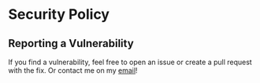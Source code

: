 # Security Policy

## Reporting a Vulnerability

If you find a vulnerability, feel free to open an issue or create a pull 
request with the fix. Or contact me on my [email](mailto:leonardoaugusto287@gmail.com)!

